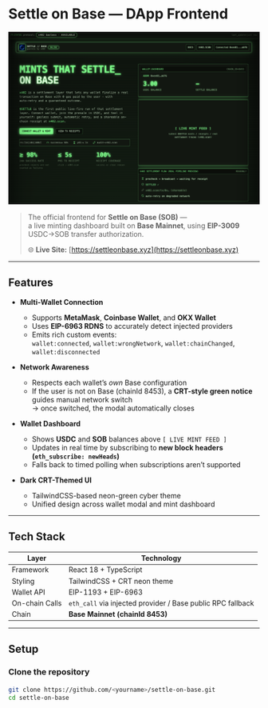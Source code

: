 # Settle on Base — DApp Frontend

[![Settle on Base Preview](./public/preview1.png)](https://settleonbase.xyz)

> The official frontend for **Settle on Base (SOB)** —  
> a live minting dashboard built on **Base Mainnet**, using **EIP-3009** USDC→SOB transfer authorization.  
>  
> 🌐 **Live Site:** [https://settleonbase.xyz](https://settleonbase.xyz)

---

## Features

- **Multi-Wallet Connection**
  - Supports **MetaMask**, **Coinbase Wallet**, and **OKX Wallet**
  - Uses **EIP-6963 RDNS** to accurately detect injected providers
  - Emits rich custom events:  
    `wallet:connected`, `wallet:wrongNetwork`, `wallet:chainChanged`, `wallet:disconnected`

- **Network Awareness**
  - Respects each wallet’s *own* Base configuration
  - If the user is not on Base (chainId 8453), a **CRT-style green notice** guides manual network switch  
    → once switched, the modal automatically closes

- **Wallet Dashboard**
  - Shows **USDC** and **SOB** balances above `[ LIVE MINT FEED ]`
  - Updates in real time by subscribing to **new block headers (`eth_subscribe: newHeads`)**
  - Falls back to timed polling when subscriptions aren’t supported

- **Dark CRT-Themed UI**
  - TailwindCSS-based neon-green cyber theme
  - Unified design across wallet modal and mint dashboard

---

## Tech Stack

| Layer | Technology |
|-------|-------------|
| Framework | React 18 + TypeScript |
| Styling | TailwindCSS + CRT neon theme |
| Wallet API | EIP-1193 + EIP-6963 |
| On-chain Calls | `eth_call` via injected provider / Base public RPC fallback |
| Chain | **Base Mainnet (chainId 8453)** |

---

## Setup

### Clone the repository
```bash
git clone https://github.com/<yourname>/settle-on-base.git
cd settle-on-base
